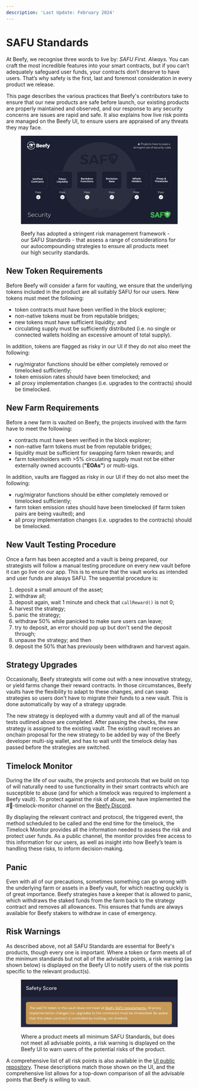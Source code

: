 ```yaml
---
description: 'Last Update: February 2024'
---
```


# SAFU Standards

At Beefy, we recognise three words to live by: _SAFU First. Always._ You can craft the most incredible features into your smart contracts, but if you can’t adequately safeguard user funds, your contracts don’t deserve to have users. That’s why safety is the first, last and foremost consideration in every product we release.

This page describes the various practices that Beefy's contributors take to ensure that our new products are safe before launch, our existing products are properly maintained and observed, and our response to any security concerns are issues are rapid and safe. It also explains how live risk points  are managed on the Beefy UI, to ensure users are appraised of any threats they may face.

<figure><img src="../.gitbook/assets/safu (2).png" alt=""><figcaption><p>Beefy has adopted a stringent risk management framework - our SAFU Standards - that assess a range of considerations for our autocompounding strategies to ensure all products meet our high security standards.</p></figcaption></figure>

## New Token Requirements

Before Beefy will consider a farm for vaulting, we ensure that the underlying tokens included in the product are all suitably SAFU for our users. New tokens must meet the following:

* token contracts must have been verified in the block explorer;
* non-native tokens must be from reputable bridges;
* new tokens must have sufficient liquidity; and
* circulating supply must be sufficiently distributed (i.e. no single or connected wallets holding an excessive amount of total supply).

In addition, tokens are flagged as risky in our UI if they do not also meet the following:

* rug/migrator functions should be either completely removed or timelocked sufficiently;&#x20;
* token emission rates should have been timelocked; and
* all proxy implementation changes (i.e. upgrades to the contracts) should be timelocked.

## New Farm Requirements

Before a new farm is vaulted on Beefy, the projects involved with the farm have to meet the following:

* contracts must have been verified in the block explorer;
* non-native farm tokens must be from reputable bridges;
* liquidity must be sufficient for swapping farm token rewards; and
* farm tokenholders with >5% circulating supply must not be either externally owned accounts (**"EOAs"**) or multi-sigs.

In addition, vaults are flagged as risky in our UI if they do not also meet the following:

* rug/migrator functions should be either completely removed or timelocked sufficiently;&#x20;
* farm token emission rates should have been timelocked (if farm token pairs are being vaulted); and
* all proxy implementation changes (i.e. upgrades to the contracts) should be timelocked.

## New Vault Testing Procedure

Once a farm has been accepted and a vault is being prepared, our strategists will follow a manual testing procedure on every new vault before it can go live on our app. This is to ensure that the vault works as intended and user funds are always SAFU. The sequential procedure is:

1. deposit a small amount of the asset;&#x20;
2. withdraw all;&#x20;
3. deposit again, wait 1 minute and check that `callReward()` is not 0;&#x20;
4. harvest the strategy;&#x20;
5. panic the strategy;&#x20;
6. withdraw 50% while panicked to make sure users can leave;&#x20;
7. try to deposit, an error should pop up but don't send the deposit through;&#x20;
8. unpause the strategy;  and then
9. deposit the 50% that has previously been withdrawn and harvest again.

## Strategy Upgrades

Occasionally, Beefy strategists will come out with a new innovative strategy, or yield farms change their reward contracts. In those circumstances, Beefy vaults have the flexibility to adapt to these changes, and can swap strategies so users don't have to migrate their funds to a new vault. This is done automatically by way of a strategy upgrade.

The new strategy is deployed with a dummy vault and all of the manual tests outlined above are completed. After passing the checks, the new strategy is assigned to the existing vault. The existing vault receives an onchain proposal for the new strategy to be added by way of the Beefy developer multi-sig wallet, and has to wait until the timelock delay has passed before the strategies are switched.

## Timelock Monitor

During the life of our vaults, the projects and protocols that we build on top of will naturally need to use functionality in their smart contracts which are susceptible to abuse (and for which a timelock was required to implement a Beefy vault). To protect against the risk of abuse, we have implemented the #👀-timelock-monitor channel on the [Beefy Discord](https://discord.gg/yq8wfHd).

By displaying the relevant contract and protocol, the triggered event, the method scheduled to be called and the end time for the timelock, the Timelock Monitor provides all the information needed to assess the risk and protect user funds. As a public channel, the monitor provides free access to this information for our users, as well as insight into how Beefy’s team is handling these risks, to inform decision-making.

## Panic

Even with all of our precautions, sometimes something can go wrong with the underlying farm or assets in a Beefy vault, for which reacting quickly is of great importance. Beefy strategies have a keeper that is allowed to panic, which withdraws the staked funds from the farm back to the strategy contract and removes all allowances. This ensures that funds are always available for Beefy stakers to withdraw in case of emergency.

## Risk Warnings

As described above, not all SAFU Standards are essential for Beefy's products, though every one is important. Where a token or farm meets all of the minimum standards but not all of the advisable points, a risk warning (as shown below) is displayed on the Beefy UI to notify users of the risk points specific to the relevant product(s).

<figure><img src="../.gitbook/assets/image (10).png" alt=""><figcaption><p>Where a product meets all minimum SAFU Standards, but does not meet all advisable points, a risk warning is displayed on the Beefy UI to warn users of the potential risks of the product.</p></figcaption></figure>

A comprehensive list of all risk points is also available in the [UI public repository](https://github.com/beefyfinance/beefy-v2/blob/main/src/locales/en/risks.json). These descriptions match those shown on the UI, and the comprehensive list allows for a top-down comparison of all the advisable points that Beefy is willing to vault.
